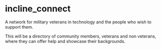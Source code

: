 incline_connect
===============
A network for military veterans in technology and the people who wish to support them. 

This will be a directory of community members, veterans and non veterans, where they can offer help and showcase 
their backgrounds. 